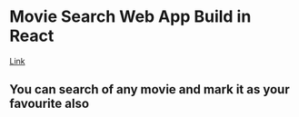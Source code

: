
# Movie Search Web App Build in React


[Link](https://tej2707.github.io/movie-app)


## You can search of any movie and mark it as your favourite also
